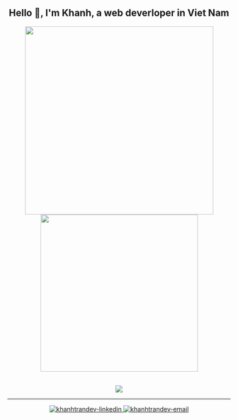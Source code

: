 <h2 align="center">Hello 👋, I'm Khanh, a web deverloper in Viet Nam</h2>
<div align="center">
    <a href="#" title="katinbox">
        <img width="425" src="https://github-readme-stats.vercel.app/api?username=CodeByMeow&show_icons=true&theme=rose_pine&hide_border=true" />
    </a>
    <a href="#" title="katinbox">
        <img width="355" src="https://github-readme-stats.vercel.app/api/top-langs/?username=CodeByMeow&hide=c%23&theme=rose_pine&langs_count=8&layout=compact&hide_border=true" />
    </a>
</div>
<br />
<p align="center">
    <img src="https://skillicons.dev/icons?i=js,html,css,react,nodejs,tailwindcss,neovim,wordpress,docker,git" />
</p>

<hr />
<div align="center">
  <a href="https://www.linkedin.com/in/khanhtrandev" target="blank">
    <img src="https://img.icons8.com/bubbles/100/000000/linkedin.png" alt="khanhtrandev-linkedin" />
  </a>
  <a href="mailto:khanhtran28.work@gmail.com" target="top">
    <img src="https://img.icons8.com/bubbles/100/000000/apple-mail.png" alt="khanhtrandev-email" />
  </a>
</div>

